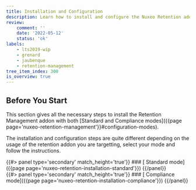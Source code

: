```yaml
---
title: Installation and Configuration
description: Learn how to install and configure the Nuxeo Retention addon.
review:
    comment: ''
    date: '2022-05-12'
    status: 'ok'
labels:
    - lts2019-wip
    - grenard
    - jaubenque
    - retention-management
tree_item_index: 300
is_overview: true
---
```


## Before You Start

This section gives all the necessary steps to install the Retention Management addon with both [Standard and Compliance modes]({{page page='nuxeo-retention-management'}}#configuration-modes).

The installation and configuration steps are quite different depending on the usage of the retention addon you are targetting, select your mode and follow the instructions.

<div class="row" data-equalizer data-equalize-on="medium">
<div class="column medium-6">
{{#> panel type='secondary' match_height='true'}}
### [<i class="fa fa-long-arrow-right" aria-hidden="true"></i>&nbsp;Standard mode]({{page page='nuxeo-retention-installation-standard'}})
{{/panel}}
</div>

<div class="column medium-6">
{{#> panel type='secondary' match_height='true'}}
### [<i class="fa fa-long-arrow-right" aria-hidden="true"></i>&nbsp;Compliance mode]({{page page='nuxeo-retention-installation-compliance'}})
{{/panel}}
</div>
</div>
